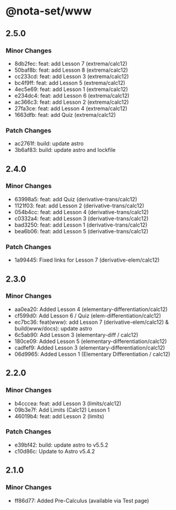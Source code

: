 # @nota-set/www

## 2.5.0

### Minor Changes

- 8db2fec: feat: add Lesson 7 (extrema/calc12)
- 50baf8b: feat: add Lesson 8 (extrema/calc12)
- cc233cd: feat: add Lesson 3 (extrema/calc12)
- bc4f9ff: feat: add Lesson 5 (extrema/calc12)
- 4ec5e69: feat: add Lesson 1 (extrema/calc12)
- e234dc4: feat: add Lesson 6 (extrema/calc12)
- ac366c3: feat: add Lesson 2 (extrema/calc12)
- 27fa3ce: feat: add Lesson 4 (extrema/calc12)
- 1663dfb: feat: add Quiz (extrema/calc12)

### Patch Changes

- ac2761f: build: update astro
- 3b6af83: build: update astro and lockfile

## 2.4.0

### Minor Changes

- 63998a5: feat: add Quiz (derivative-trans/calc12)
- 1121f03: feat: add Lesson 2 (derivative-trans/calc12)
- 054b4cc: feat: add Lesson 4 (derivative-trans/calc12)
- c0332a4: feat: add Lesson 3 (derivative-trans/calc12)
- bad3250: feat: add Lesson 1 (derivative-trans/calc12)
- bea6b06: feat: add Lesson 5 (derivative-trans/calc12)

### Patch Changes

- 1a99445: Fixed links for Lesson 7 (derivative-elem/calc12)

## 2.3.0

### Minor Changes

- aa0ea20: Added Lesson 4 (elementary-differentiation/calc12)
- cf599d0: Add Lesson 6 / Quiz (elem-differentiation/calc12)
- ec7bc36: feat(www): add Lesson 7 (derivative-elem/calc12) & build(www/docs): update astro
- 6c5ab90: Add Lesson 3 (elementary-diff / calc12)
- 180ce09: Added Lesson 5 (elementary-differentiation/calc12)
- cadfef9: Added Lesson 3 (elementary-differentiation/calc12)
- 06d9965: Added Lesson 1 (Elementary Differentiation / calc12)

## 2.2.0

### Minor Changes

- b4cccea: feat: add Lesson 3 (limits/calc12)
- 09b3e7f: Add Limits (Calc12) Lesson 1
- 46019b4: feat: add Lesson 2 (limits)

### Patch Changes

- e39bf42: build: update astro to v5.5.2
- c10d86c: Update to Astro v5.4.2

## 2.1.0

### Minor Changes

- ff86d77: Added Pre-Calculus (available via Test page)
